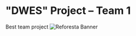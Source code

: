 # "DWES" Project – Team 1
Best team project
![Reforesta Banner](public/photo-master/images/reforesta.png)